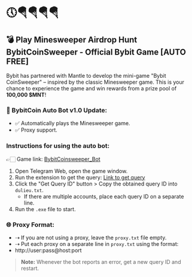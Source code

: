 # 🕔🪂🪂🪂🪂  
## 💣 Play Minesweeper Airdrop Hunt BybitCoinSweeper - Official Bybit Game [AUTO FREE]

Bybit has partnered with Mantle to develop the mini-game "Bybit CoinSweeper" – inspired by the classic Minesweeper game. This is your chance to experience the game and win rewards from a prize pool of **100,000 $MNT**!

### 🔄 BybitCoin Auto Bot v1.0 Update:
- ✅ Automatically plays the Minesweeper game.
- ✅ Proxy support.

### Instructions for using the auto bot:
👉🏻 Game link: [BybitCoinsweeper_Bot](https://t.me/BybitCoinsweeper_Bot?start=referredBy=873400439)
1. Open Telegram Web, open the game window.
2. Run the extension to get the query: [Link to get query](https://t.me/trader95channel/615)
3. Click the "Get Query ID" button > Copy the obtained query ID into `dulieu.txt`.
   - If there are multiple accounts, place each query ID on a separate line.
4. Run the `.exe` file to start.

### 🌐 Proxy Format:
- ⇢ If you are not using a proxy, leave the `proxy.txt` file empty.
- ⇢ Put each proxy on a separate line in `proxy.txt` using the format:
- http://user:pass@host:port
> **Note:** Whenever the bot reports an error, get a new query ID and restart.
